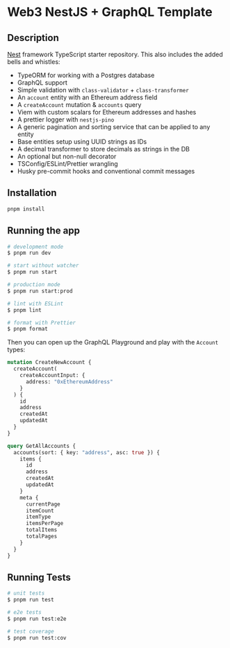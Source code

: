 # Web3 NestJS + GraphQL Template

## Description

[Nest](https://github.com/nestjs/nest) framework TypeScript starter repository. This also includes the added bells and whistles:

- TypeORM for working with a Postgres database
- GraphQL support
- Simple validation with `class-validator` + `class-transformer`
- An `account` entity with an Ethereum address field
- A `createAccount` mutation & `accounts` query
- Viem with custom scalars for Ethereum addresses and hashes
- A prettier logger with `nestjs-pino`
- A generic pagination and sorting service that can be applied to any entity
- Base entities setup using UUID strings as IDs
- A decimal transformer to store decimals as strings in the DB
- An optional but non-null decorator
- TSConfig/ESLint/Prettier wrangling
- Husky pre-commit hooks and conventional commit messages

## Installation

```bash
pnpm install
```

## Running the app

```bash
# development mode
$ pnpm run dev

# start without watcher
$ pnpm run start

# production mode
$ pnpm run start:prod

# lint with ESLint
$ pnpm lint

# format with Prettier
$ pnpm format
```

Then you can open up the GraphQL Playground and play with the `Account` types:

```graphql
mutation CreateNewAccount {
  createAccount(
    createAccountInput: {
      address: "0xEthereumAddress"
    }
  ) {
    id
    address
    createdAt
    updatedAt
  }
}

query GetAllAccounts {
  accounts(sort: { key: "address", asc: true }) {
    items {
      id
      address
      createdAt
      updatedAt
    }
    meta {
      currentPage
      itemCount
      itemType
      itemsPerPage
      totalItems
      totalPages
    }
  }
}
```

## Running Tests

```bash
# unit tests
$ pnpm run test

# e2e tests
$ pnpm run test:e2e

# test coverage
$ pnpm run test:cov
```
